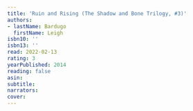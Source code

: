 ```yaml
---
title: 'Ruin and Rising (The Shadow and Bone Trilogy, #3)'
authors:
- lastName: Bardugo
  firstName: Leigh
isbn10: ''
isbn13: ''
read: 2022-02-13
rating: 3
yearPublished: 2014
reading: false
asin:
subtitle:
narrators:
cover:
---
```

